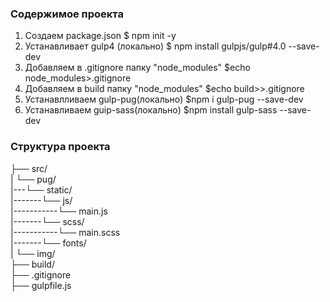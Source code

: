 ### Содержимое проекта
1. Создаем package.json                 $ npm init -y
2. Устанавливает gulp4 (локально)       $ npm install gulpjs/gulp#4.0 --save-dev
3. Добавляем в .gitignore папку "node_modules" $echo node_modules>.gitignore
4. Добавляем в build папку "node_modules" $echo build>>.gitignore
5. Устанавлливаем gulp-pug(локально)    $npm i gulp-pug --save-dev
6. Устанавливаем guip-sass(локально)    $npm install gulp-sass --save-dev





### Структура проекта
├── src/  
|   └── pug/  
|---└── static/  
|-------└── js/  
|-----------└── main.js  
|-------└── scss/    
|-----------└── main.scss  
|-------└── fonts/  
|       └── img/  
├── build/  
├── .gitignore  
├── gulpfile.js  
 
